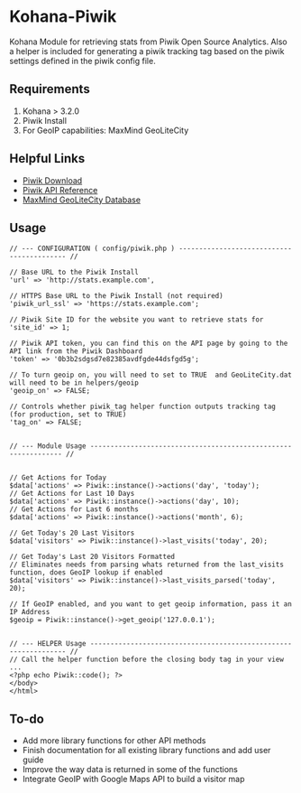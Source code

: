 Kohana-Piwik
============

Kohana Module for retrieving stats from Piwik Open Source Analytics. Also a helper is included for generating a piwik tracking tag based on the piwik settings defined in the piwik config file.


Requirements
------------

1. Kohana > 3.2.0  
2. Piwik Install  
3. For GeoIP capabilities: MaxMind GeoLiteCity  

Helpful Links
-------------

- <a href="http://piwik.org/latest.zip">Piwik Download</a>
- <a href="http://dev.piwik.org/trac/wiki/API/Reference">Piwik API Reference</a>
- <a href="http://geolite.maxmind.com/download/geoip/database/GeoLiteCity.dat.gz">MaxMind GeoLiteCity Database</a>

Usage
-----
	
	// --- CONFIGURATION ( config/piwik.php ) ------------------------------------------ //
	
	// Base URL to the Piwik Install
	'url' => 'http://stats.example.com',

	// HTTPS Base URL to the Piwik Install (not required)
	'piwik_url_ssl' => 'https://stats.example.com';

	// Piwik Site ID for the website you want to retrieve stats for
	'site_id' => 1;

	// Piwik API token, you can find this on the API page by going to the API link from the Piwik Dashboard
	'token' => '0b3b2sdgsd7e82385avdfgde44dsfgd5g';

	// To turn geoip on, you will need to set to TRUE  and GeoLiteCity.dat will need to be in helpers/geoip
	'geoip_on' => FALSE;

	// Controls whether piwik_tag helper function outputs tracking tag (for production, set to TRUE)
	'tag_on' => FALSE;
	
	
	// --- Module Usage --------------------------------------------------------------- //
	

	// Get Actions for Today
	$data['actions' => Piwik::instance()->actions('day', 'today');
	// Get Actions for Last 10 Days
	$data['actions' => Piwik::instance()->actions('day', 10);
	// Get Actions for Last 6 months
	$data['actions' => Piwik::instance()->actions('month', 6);
    
	// Get Today's 20 Last Visitors
	$data['visitors' => Piwik::instance()->last_visits('today', 20);

	// Get Today's Last 20 Visitors Formatted 
	// Eliminates needs from parsing whats returned from the last_visits function, does GeoIP lookup if enabled
	$data['visitors' => Piwik::instance()->last_visits_parsed('today', 20);

	// If GeoIP enabled, and you want to get geoip information, pass it an IP Address
	$geoip = Piwik::instance()->get_geoip('127.0.0.1');
	
	
	// --- HELPER Usage ---------------------------------------------------------------- //
	// Call the helper function before the closing body tag in your view
	...
	<?php echo Piwik::code(); ?>
	</body>
	</html>


To-do
-----

- Add more library functions for other API methods
- Finish documentation for all existing library functions and add user guide
- Improve the way data is returned in some of the functions
- Integrate GeoIP with Google Maps API to build a visitor map